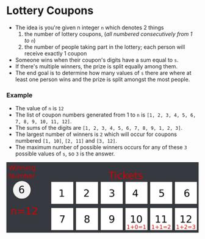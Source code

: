 # Lottery Coupons
* The idea is you're given n integer `n` which denotes 2 things
    1. the number of lottery coupons, (_all numbered consecutively from 1 to `n`_)
    2. the number of people taking part in the lottery; each person will receive exactly 1 coupon
* Someone wins when their coupon's digits have a sum equal to `s`.
* If there's multiple winners, the prize is split equally among them.
* The end goal is to determine how many values of `s` there are where at least one person wins and the prize is split amongst the most people.


### Example
* The value of `n` is `12`
* The list of coupon numbers generated from 1 to `n` is `[1, 2, 3, 4, 5, 6, 7, 8, 9, 10, 11, 12]`.
* The sums of the digits are `[1, 2, 3, 4, 5, 6, 7, 8, 9, 1, 2, 3]`.
* The largest number of winners is `2` which will occur for coupons numbered `[1, 10]`, `[2, 11]` and `[3, 12]`.
* The maximum number of possible winners occurs for any of these `3` possible values of `s`, so `3` is the answer.





![](./image.png)